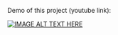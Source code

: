 Demo of this project (youtube link):

[![IMAGE ALT TEXT HERE](https://img.youtube.com/vi/Ie7Ksc6tUpc/0.jpg)](https://www.youtube.com/watch?v=Ie7Ksc6tUpc)
